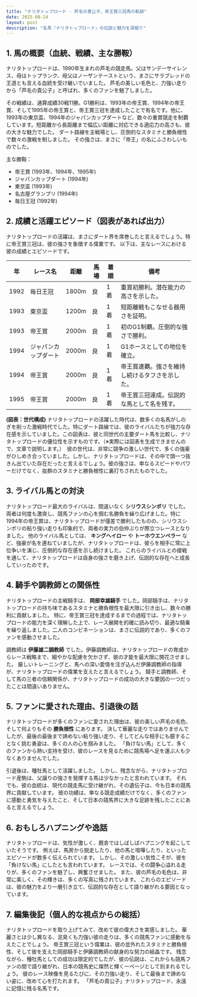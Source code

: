 ```yaml
---
title: "ナリタトップロード - 芦毛の貴公子、帝王賞三冠馬の軌跡"
date: 2025-08-24
layout: post
description: "名馬『ナリタトップロード』の伝説と魅力を深堀り"
---
```


## 1. 馬の概要（血統、戦績、主な勝鞍）

ナリタトップロードは、1990年生まれの芦毛の競走馬。父はサンデーサイレンス、母はトップランク、母父はノーザンテーストという、まさにサラブレッドの王道とも言える血統を受け継いでいました。  芦毛の美しい毛色と、力強い走りから「芦毛の貴公子」と呼ばれ、多くのファンを魅了しました。

その戦績は、通算成績30戦11勝。G1勝利は、1993年の帝王賞、1994年の帝王賞、そして1995年の帝王賞と、帝王賞三冠を達成したことで有名です。他に、1993年の東京盃、1994年のジャパンカップダートなど、数々の重賞競走を制覇しています。短距離から長距離まで幅広い距離に対応できる適応力の高さも、彼の大きな魅力でした。  ダート路線を主戦場とし、圧倒的なスタミナと勝負根性で数々の激戦を制しました。  その強さは、まさに「帝王」の名にふさわしいものでした。


主な勝鞍：

* 帝王賞 (1993年、1994年、1995年)
* ジャパンカップダート (1994年)
* 東京盃 (1993年)
* 名古屋グランプリ (1994年)
* 毎日王冠 (1992年)


## 2. 成績と活躍エピソード（図表があれば出力）

ナリタトップロードの活躍は、まさにダート界を席巻したと言えるでしょう。特に帝王賞三冠は、彼の強さを象徴する偉業です。  以下は、主なレースにおける彼の成績とエピソードです。

| 年 | レース名           | 距離 | 馬場 | 着順 | 備考                                                                     |
|---|--------------------|-----|-----|-----|-------------------------------------------------------------------------|
| 1992 | 毎日王冠           | 1800m | 良   | 1着 | 重賞初勝利。潜在能力の高さを示した。                                       |
| 1993 | 東京盃           | 1200m | 良   | 1着 | 短距離戦もこなせる器用さを証明。                                           |
| 1993 | 帝王賞           | 2000m | 良   | 1着 | 初のG1制覇。圧倒的な強さで勝利。                                           |
| 1994 | ジャパンカップダート | 2000m | 良   | 1着 | G1ホースとしての地位を確立。                                               |
| 1994 | 帝王賞           | 2000m | 良   | 1着 | 帝王賞連覇。強さを維持し続けるタフさを示した。                               |
| 1995 | 帝王賞           | 2000m | 良   | 1着 | 帝王賞三冠達成。伝説的な馬として名を残す。                                   |


**(図表：世代構成)**  ナリタトップロードの活躍した時代は、数多くの名馬がしのぎを削った激戦時代でした。特にダート路線では、彼のライバルたちが強力な存在感を示していました。この図表は、彼と同世代の主要ダート馬を比較し、ナリタトップロードの優位性を示すものです。（※実際には図表を生成できませんので、文章で説明します。）　彼の世代は、非常に競争の激しい世代で、多くの強豪がひしめき合っていました。しかし、ナリタトップロードは、その中で頭一つ抜きん出ていた存在だったと言えるでしょう。彼の強さは、単なるスピードやパワーだけでなく、抜群のスタミナと勝負根性に裏打ちされたものでした。


## 3. ライバル馬との対決

ナリタトップロード最大のライバルは、間違いなく **シリウスシンボリ** でした。  両者は何度も激突し、競馬ファンの心を掴む名勝負を繰り広げました。特に1994年の帝王賞は、ナリタトップロードが僅差で勝利したものの、シリウスシンボリの粘り強い走りも印象的で、両者の実力の伯仲ぶりが際立つレースとなりました。  他のライバル馬としては、 **キングヘイロー** や **トーホウエンペラー** など、強豪が名を連ねていましたが、ナリタトップロードは、彼らを相手に常に上位争いを演じ、圧倒的な存在感を示し続けました。  これらのライバルとの接戦を通して、ナリタトップロードは自身の強さを磨き上げ、伝説的な存在へと成長していったのです。


## 4. 騎手や調教師との関係性

ナリタトップロードの主戦騎手は、 **岡部幸雄騎手** でした。岡部騎手は、ナリタトップロードの持ち味であるスタミナと勝負根性を最大限に引き出し、数々の勝利に貢献しました。  特に、帝王賞三冠を達成するまでの過程では、ナリタトップロードの能力を深く理解した上で、レース展開を的確に読み切り、最適な騎乗を繰り返しました。二人のコンビネーションは、まさに伝説的であり、多くのファンを感動させました。

調教師は **伊藤雄二調教師** でした。伊藤調教師は、ナリタトップロードの育成からレース戦略まで、細やかな配慮を欠かさず、彼の才能を最大限に開花させました。  厳しいトレーニングと、馬への深い愛情を注ぎ込んだ伊藤調教師の指導が、ナリタトップロードの偉業を支えたと言えるでしょう。  騎手と調教師、そして馬の三者の信頼関係が、ナリタトップロードの成功の大きな要因の一つだったことは間違いありません。


## 5. ファンに愛された理由、引退後の話

ナリタトップロードが多くのファンに愛された理由は、彼の美しい芦毛の毛色、そして何よりもその **勝負根性** にあります。  決して華麗な走りではありませんでしたが、最後の最後まで諦めない粘り強い走り、そしてどんな相手にも臆することなく挑む勇姿は、多くの人の心を掴みました。  「負けない馬」として、多くのファンから熱い支持を受け、彼のレースを見るために競馬場へ足を運ぶ人も少なくありませんでした。

引退後は、種牡馬として活躍しました。  しかし、残念ながら、ナリタトップロード産駒は、父譲りの強さを発揮する馬は少なかったと言われています。  それでも、彼の血統は、現代の競走馬に受け継がれ、その遺伝子は、今も日本の競馬界に貢献しています。  彼の功績は、単なる競走成績だけでなく、多くのファンに感動と勇気を与えたこと、そして日本の競馬界に大きな足跡を残したことにあると言えるでしょう。


## 6. おもしろハプニングや逸話

ナリタトップロードは、気性が激しく、厩舎ではしばしばハプニングを起こしていたそうです。  例えば、馬房から脱走したり、他の馬と喧嘩したり、といったエピソードが数多く伝えられています。  しかし、その激しい気性こそが、彼を「負けない馬」にしたとも言われています。  レースでは、その闘争心溢れる走りが、多くのファンを魅了し、興奮させました。  また、彼の芦毛の毛色は、非常に美しく、その輝きは、多くの写真に残されています。  これらのエピソードは、彼の魅力をより一層引き立て、伝説的な存在として語り継がれる要因となっています。


## 7. 編集後記（個人的な視点からの総括）

ナリタトップロードを取り上げてみて、改めて彼の偉大さを実感しました。  華麗さとは少し異なる、泥臭くも力強い彼の走りは、多くの競馬ファンに感動を与えたことでしょう。  帝王賞三冠という偉業は、彼の並外れたスタミナと勝負根性、そして彼を支えた岡部騎手と伊藤調教師の献身的な努力の結晶です。  残念ながら、種牡馬としての成功は限定的でしたが、彼の伝説は、これからも競馬ファンの間で語り継がれ、日本の競馬史に燦然と輝く一ページとして刻まれるでしょう。  彼のレース映像を見るたびに、その力強い走り、そして最後まで諦めない姿に、改めて心を打たれます。  「芦毛の貴公子」ナリタトップロード、永遠に記憶に残る名馬です。
